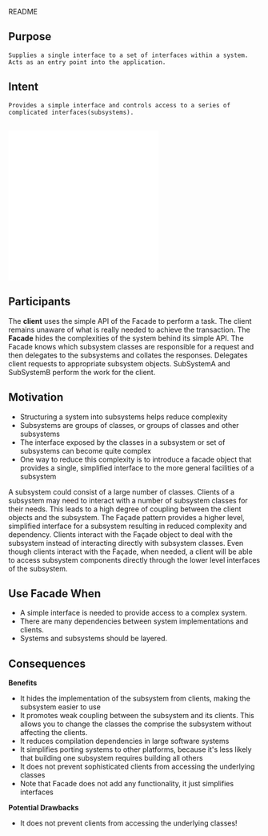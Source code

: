 README

## Purpose ##

	Supplies a single interface to a set of interfaces within a system.
	Acts as an entry point into the application.

## Intent ##

	Provides a simple interface and controls access to a series of complicated interfaces(subsystems).

##
![alt text](./Images/Facade-1.md "Facade")
![alt text](./Images/Facade-2.md "Facade")


## Participants ##

The **client** uses the simple API of the Facade to perform a task. The client remains unaware of what is really needed to achieve the transaction.
The **Facade** hides the complexities of the system behind its simple API. The Facade knows which subsystem classes are responsible for a request and then delegates to the subsystems and collates the responses.
	Delegates client requests to appropriate subsystem objects.
SubSystemA and SubSystemB perform the work for the client.

## Motivation ##
+	Structuring a system into subsystems helps reduce complexity
+	Subsystems are groups of classes, or groups of classes and other subsystems
+	The interface exposed by the classes in a subsystem or set of subsystems can become quite complex
+	One way to reduce this complexity is to introduce a facade object that provides a single, simplified interface to the more general facilities of a subsystem

A subsystem could consist of a large number of classes. Clients of a subsystem may need to interact with a number of subsystem classes for their needs. This leads to a high degree of coupling between the client objects and the subsystem. The Façade pattern provides a higher level, simplified interface for a subsystem resulting in reduced complexity and dependency. Clients interact with the Façade object to deal with the subsystem instead of interacting directly with subsystem classes. Even though clients interact with the Façade, when needed, a client will be able to access subsystem components directly through the lower level interfaces of the subsystem.

## Use Facade When ##
+	A simple interface is needed to provide access to a complex system.
+	There are many dependencies between system implementations and clients.
+	Systems and subsystems should be layered.

## Consequences ##

**Benefits**
+	It hides the implementation of the subsystem from clients, making the subsystem easier to use
+	It promotes weak coupling between the subsystem and its clients. This allows you to change the classes the comprise the subsystem without affecting the clients.
+	It reduces compilation dependencies in large software systems
+	It simplifies porting systems to other platforms, because it's less likely that building one subsystem requires building all others
+	It does not prevent sophisticated clients from accessing the underlying classes
+	Note that Facade does not add any functionality, it just simplifies interfaces

**Potential Drawbacks**
+	It does not prevent clients from accessing the underlying classes!
